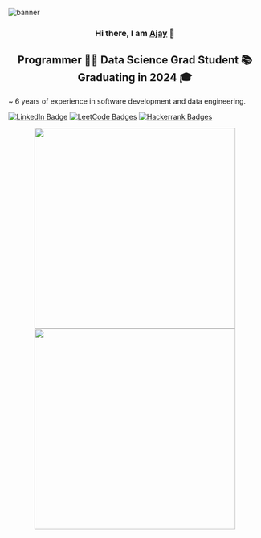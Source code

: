 <p align=”center”>

<img src="https://user-images.githubusercontent.com/24907339/220115219-10984759-cee9-427c-b700-9fd9cb91662c.png" alt="banner">

</p>

<h3 align="center">
  Hi there, I am <a href="https://ajaykarthick.com/" target="_blank" rel="noreferrer">Ajay</a> 👋 
</h3>
 
<h2 align="center">
  Programmer 👨‍💻 Data Science Grad Student 📚 Graduating in 2024 🎓
</h2>

~ 6 years of experience in software development and data engineering. 


<a href="https://linkedin.com/in/iajaykarthick/" target="_blank" rel="noopener noreferrer"><img src="https://img.shields.io/badge/LinkedIn-0077B5?style=for-the-badge&logo=linkedin&logoColor=white" alt="LinkedIn Badge"/></a>
<a href="https://leetcode.com/iajaykarthick/" target="_blank" rel="noopener noreferrer"><img src="https://img.shields.io/badge/-LeetCode-FFA116?style=for-the-badge&logo=LeetCode&logoColor=black" alt="LeetCode Badges"/></a>
<a href="https://www.hackerrank.com/iajaykarthick" target="_blank" rel="noopener noreferrer"><img src="https://img.shields.io/badge/-Hackerrank-2EC866?style=for-the-badge&logo=HackerRank&logoColor=white" alt="Hackerrank Badges"/></a>




<p align = "center">
  <img src = "https://github-readme-stats.vercel.app/api?username=iajaykarthick&show_icons=true&theme=bear" width = 400>
  <img src = "https://github-readme-streak-stats.herokuapp.com?user=iajaykarthick&theme=dark&hide_border=true" width = 400>
 </p>
